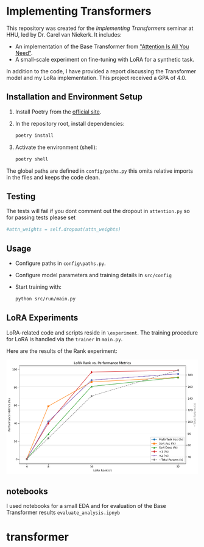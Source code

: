 # Implementing Transformers

This repository was created for the _Implementing Transformers_ seminar at HHU, led by Dr. Carel van Niekerk. It includes:

- An implementation of the Base Transformer from ["Attention Is All You Need"](https://arxiv.org/abs/1706.03762).
- A small-scale experiment on fine-tuning with LoRA for a synthetic task.

In addition to the code, I have provided a report discussing the Transformer model and my LoRa implementation.
This project received a GPA of 4.0.

## Installation and Environment Setup

1. Install Poetry from the [official site](https://python-poetry.org/docs/).
2. In the repository root, install dependencies:

   ```sh
   poetry install
   ```

3. Activate the environment (shell):

   ```sh
   poetry shell
   ```

The global paths are defined in `config/paths.py` this omits relative imports in the files and keeps the code clean.

## Testing

The tests will fail if you dont comment out the dropout in `attention.py`
so for passing tests please set

```python
#attn_weights = self.dropout(attn_weights)
```

## Usage

- Configure paths in `config\paths.py`.
- Configure model parameters and training details in `src/config`
- Start training with:

  ```sh
  python src/run/main.py
  ```

## LoRA Experiments

LoRA-related code and scripts reside in `\experiment`. The training procedure for LoRA is handled via the `trainer` in `main.py`.

Here are the results of the Rank experiment:

![alt text](performance.png "LoRa Rank Results")

## notebooks

I used notebooks for a small EDA and for evaluation of the Base Transformer results `evaluate_analysis.ipnyb`
# transformer
